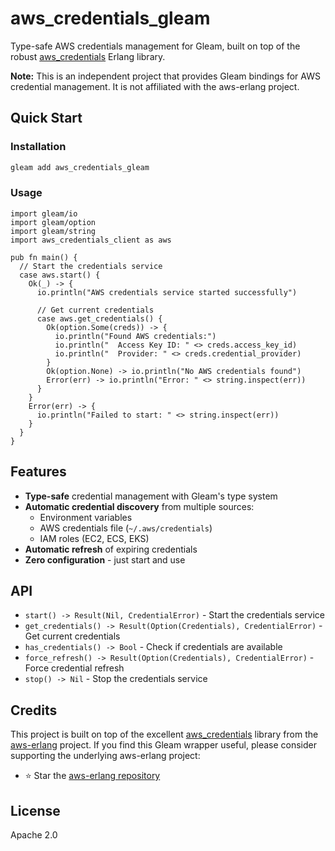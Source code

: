 # aws_credentials_gleam

Type-safe AWS credentials management for Gleam, built on top of the robust [aws_credentials](https://hex.pm/packages/aws_credentials) Erlang library.

**Note:** This is an independent project that provides Gleam bindings for AWS credential management. It is not affiliated with the aws-erlang project.

## Quick Start

### Installation

```sh
gleam add aws_credentials_gleam
```

### Usage

```gleam
import gleam/io
import gleam/option
import gleam/string
import aws_credentials_client as aws

pub fn main() {
  // Start the credentials service
  case aws.start() {
    Ok(_) -> {
      io.println("AWS credentials service started successfully")
      
      // Get current credentials
      case aws.get_credentials() {
        Ok(option.Some(creds)) -> {
          io.println("Found AWS credentials:")
          io.println("  Access Key ID: " <> creds.access_key_id)
          io.println("  Provider: " <> creds.credential_provider)
        }
        Ok(option.None) -> io.println("No AWS credentials found")
        Error(err) -> io.println("Error: " <> string.inspect(err))
      }
    }
    Error(err) -> {
      io.println("Failed to start: " <> string.inspect(err))
    }
  }
}
```

## Features

- **Type-safe** credential management with Gleam's type system
- **Automatic credential discovery** from multiple sources:
  - Environment variables
  - AWS credentials file (`~/.aws/credentials`)
  - IAM roles (EC2, ECS, EKS)
- **Automatic refresh** of expiring credentials
- **Zero configuration** - just start and use

## API

- `start() -> Result(Nil, CredentialError)` - Start the credentials service
- `get_credentials() -> Result(Option(Credentials), CredentialError)` - Get current credentials
- `has_credentials() -> Bool` - Check if credentials are available
- `force_refresh() -> Result(Option(Credentials), CredentialError)` - Force credential refresh
- `stop() -> Nil` - Stop the credentials service

## Credits

This project is built on top of the excellent [aws_credentials](https://hex.pm/packages/aws_credentials) library from the [aws-erlang](https://github.com/aws-beam/aws-erlang) project. If you find this Gleam wrapper useful, please consider supporting the underlying aws-erlang project:

- ⭐ Star the [aws-erlang repository](https://github.com/aws-beam/aws-erlang)

## License

Apache 2.0
